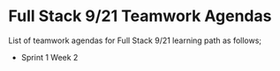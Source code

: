 # Full Stack 9/21 Teamwork Agendas

List of teamwork agendas for Full Stack 9/21  learning path as follows;

- Sprint 1 Week 2
